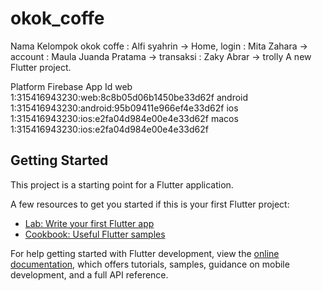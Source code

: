# okok_coffe
Nama Kelompok okok coffe
: Alfi syahrin -> Home, login
: Mita Zahara -> account
: Maula Juanda Pratama -> transaksi
: Zaky Abrar -> trolly
A new Flutter project.

Platform  Firebase App Id
web       1:315416943230:web:8c8b05d06b1450be33d62f
android   1:315416943230:android:95b09411e966ef4e33d62f
ios       1:315416943230:ios:e2fa04d984e00e4e33d62f
macos     1:315416943230:ios:e2fa04d984e00e4e33d62f

## Getting Started

This project is a starting point for a Flutter application.

A few resources to get you started if this is your first Flutter project:

- [Lab: Write your first Flutter app](https://docs.flutter.dev/get-started/codelab)
- [Cookbook: Useful Flutter samples](https://docs.flutter.dev/cookbook)

For help getting started with Flutter development, view the
[online documentation](https://docs.flutter.dev/), which offers tutorials,
samples, guidance on mobile development, and a full API reference.
